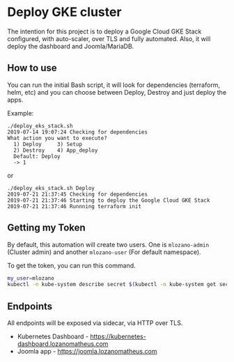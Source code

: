 # Deploy GKE cluster

The intention for this project is to deploy a Google Cloud GKE Stack configured, with auto-scaler, over TLS and fully automated. Also, it will deploy the dashboard and Joomla/MariaDB.

## How to use

You can run the initial Bash script, it will look for dependencies (terraform, helm, etc) and you can choose between Deploy, Destroy and just deploy the apps.

Example:

```text
./deploy_eks_stack.sh
2019-07-14 19:07:24 Checking for dependencies
What action you want to execute?
  1) Deploy     3) Setup
  2) Destroy    4) App_deploy
  Default: Deploy
  -> 1
```

or

```text
./deploy_eks_stack.sh Deploy
2019-07-21 21:37:45 Checking for dependencies
2019-07-21 21:37:46 Starting to deploy the Google Cloud GKE Stack
2019-07-21 21:37:46 Runnning terraform init
```

## Getting my Token

By default, this automation will create two users. One is `mlozano-admin` (Cluster admin) and another `mlozano-user` (For default namespace).

To get the token, you can run this command.

```bash
my_user=mlozano
kubectl -n kube-system describe secret $(kubectl -n kube-system get secret | awk '/'"${my_user}"'/ { rc = 1; print $1 }; END { exit !rc }' || echo "${my_user}")
```

## Endpoints

All endpoints will be exposed via sidecar, via HTTP over TLS.

* Kubernetes Dashboard - https://kubernetes-dashboard.lozanomatheus.com
* Joomla app - https://joomla.lozanomatheus.com

